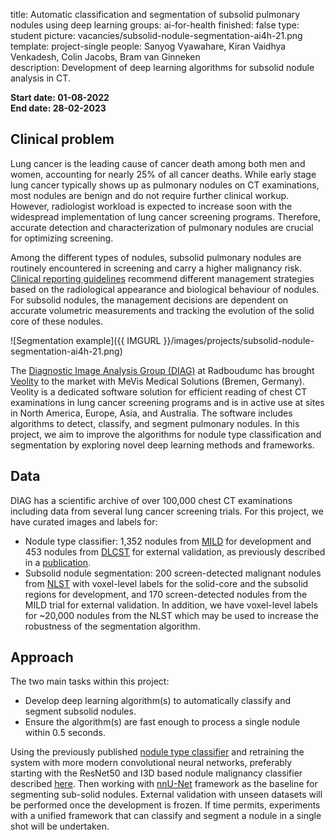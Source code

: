 title: Automatic classification and segmentation of subsolid pulmonary nodules using deep learning
groups: ai-for-health
finished: false 
type: student
picture: vacancies/subsolid-nodule-segmentation-ai4h-21.png
template: project-single
people: Sanyog Vyawahare, Kiran Vaidhya Venkadesh, Colin Jacobs, Bram van Ginneken  
description: Development of deep learning algorithms for subsolid nodule analysis in CT.


**Start date: 01-08-2022** <br>
**End date: 28-02-2023**


## Clinical problem

Lung cancer is the leading cause of cancer death among both men and women, accounting for nearly 25% of all cancer deaths. While early stage lung cancer typically shows up as pulmonary nodules on CT examinations, most nodules are benign and do not require further clinical workup. However, radiologist workload is expected to increase soon with the widespread implementation of lung cancer screening programs. 
Therefore, accurate detection and characterization of pulmonary nodules are crucial for optimizing screening. 

Among the different types of nodules, subsolid pulmonary nodules are routinely encountered in screening and carry a higher malignancy risk. [Clinical reporting guidelines](https://www.acr.org/Clinical-Resources/Reporting-and-Data-Systems/Lung-Rads) recommend different management strategies based on the radiological appearance and biological behaviour of nodules. 
For subsolid nodules, the management decisions are dependent on accurate volumetric measurements and tracking the evolution of the solid core of these nodules. 

![Segmentation example]({{ IMGURL }}/images/projects/subsolid-nodule-segmentation-ai4h-21.png)

The [Diagnostic Image Analysis Group (DIAG)](https://www.diagnijmegen.nl/) at Radboudumc has brought [Veolity](https://www.veolity.com/) to the market with MeVis Medical Solutions (Bremen, Germany). 
Veolity is a dedicated software solution for efficient reading of chest CT examinations in lung cancer screening programs and is in active use at sites in North America, Europe, Asia, and Australia.
The software includes algorithms to detect, classify, and segment pulmonary nodules. In this project, we aim to improve the algorithms for nodule type classification and segmentation by exploring novel deep learning methods and frameworks.

[comment]: <> (## Solution)

[comment]: <> ({DESCRIBE THE MAIN RESULT OR INNOVATION OF THE PROJECT AND HOW IT WILL BE INTEGRATED IN RADBOUDUMC ROUTINE CARE})

## Data

DIAG has a scientific archive of over 100,000 chest CT examinations including data from several lung cancer screening trials. For this project, we have curated images and labels for:

* Nodule type classifier: 1,352 nodules from [MILD](https://www.ncbi.nlm.nih.gov/pmc/articles/PMC6637372/) for development and 453 nodules from [DLCST](https://pubmed.ncbi.nlm.nih.gov/26485620/) for external validation, as previously described in a [publication](https://www.nature.com/articles/srep46479). 
* Subsolid nodule segmentation: 200 screen-detected malignant nodules from [NLST](https://www.nejm.org/doi/full/10.1056/nejmoa1102873) with voxel-level labels for the solid-core and the subsolid regions for development, and 170 screen-detected nodules from the MILD trial for external validation. In addition, we have voxel-level labels for ~20,000 nodules from the NLST which may be used to increase the robustness of the segmentation algorithm.


## Approach

The two main tasks within this project:

* Develop deep learning algorithm(s) to automatically classify and segment subsolid nodules.
* Ensure the algorithm(s) are fast enough to process a single nodule within 0.5 seconds.

Using the previously published [nodule type classifier](https://www.nature.com/articles/srep46479) and retraining the system with more modern convolutional neural networks, preferably starting with the ResNet50 and I3D based nodule malignancy classifier described [here](https://pubs.rsna.org/doi/full/10.1148/radiol.2021204433). 
Then working with [nnU-Net](https://www.nature.com/articles/s41592-020-01008-z) framework as the baseline for segmenting sub-solid nodules. External validation with unseen datasets will be performed once the development is frozen. 
If time permits, experiments with a unified framework that can classify and segment a nodule in a single shot will be undertaken.

[comment]: <> (## Results)

[comment]: <> ({DESCRIBE THE RESULTS OF THE PROJECT})
